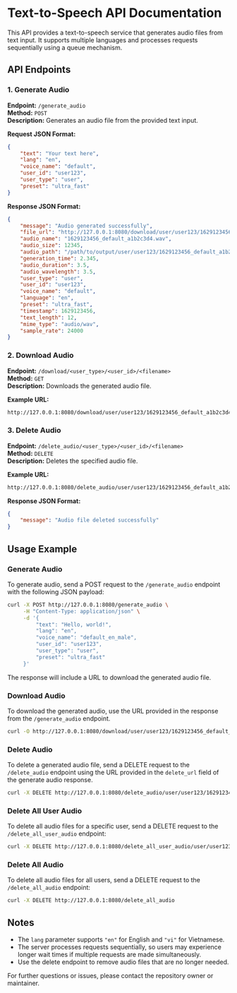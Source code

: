 # Text-to-Speech API Documentation

This API provides a text-to-speech service that generates audio files from text input. It supports multiple languages and processes requests sequentially using a queue mechanism.

## API Endpoints

### 1. Generate Audio

**Endpoint:** `/generate_audio`  
**Method:** `POST`  
**Description:** Generates an audio file from the provided text input.

**Request JSON Format:**

```json
{
    "text": "Your text here",
    "lang": "en",
    "voice_name": "default",
    "user_id": "user123",
    "user_type": "user",
    "preset": "ultra_fast"
}
```

**Response JSON Format:**

```json
{
    "message": "Audio generated successfully",
    "file_url": "http://127.0.0.1:8080/download/user/user123/1629123456_default_a1b2c3d4.wav",
    "audio_name": "1629123456_default_a1b2c3d4.wav",
    "audio_size": 12345,
    "audio_path": "/path/to/output/user/user123/1629123456_default_a1b2c3d4.wav",
    "generation_time": 2.345,
    "audio_duration": 3.5,
    "audio_wavelength": 3.5,
    "user_type": "user",
    "user_id": "user123",
    "voice_name": "default",
    "language": "en",
    "preset": "ultra_fast",
    "timestamp": 1629123456,
    "text_length": 12,
    "mime_type": "audio/wav",
    "sample_rate": 24000
}
```

### 2. Download Audio

**Endpoint:** `/download/<user_type>/<user_id>/<filename>`  
**Method:** `GET`  
**Description:** Downloads the generated audio file.

**Example URL:**

```bash
http://127.0.0.1:8080/download/user/user123/1629123456_default_a1b2c3d4.wav
```

### 3. Delete Audio

**Endpoint:** `/delete_audio/<user_type>/<user_id>/<filename>`  
**Method:** `DELETE`  
**Description:** Deletes the specified audio file.

**Example URL:**

```bash
http://127.0.0.1:8080/delete_audio/user/user123/1629123456_default_a1b2c3d4.wav
```

**Response JSON Format:**

```json
{
    "message": "Audio file deleted successfully"
}
```

## Usage Example

### Generate Audio

To generate audio, send a POST request to the `/generate_audio` endpoint with the following JSON payload:

```bash
curl -X POST http://127.0.0.1:8080/generate_audio \
     -H "Content-Type: application/json" \
     -d '{
         "text": "Hello, world!",
         "lang": "en",
         "voice_name": "default_en_male",
         "user_id": "user123",
         "user_type": "user",
         "preset": "ultra_fast"
     }'
```

The response will include a URL to download the generated audio file.

### Download Audio

To download the generated audio, use the URL provided in the response from the `/generate_audio` endpoint.

```bash
curl -O http://127.0.0.1:8080/download/user/user123/1629123456_default_a1b2c3d4.wav

```

### Delete Audio

To delete a generated audio file, send a DELETE request to the `/delete_audio` endpoint using the URL provided in the `delete_url` field of the generate audio response.

```bash
curl -X DELETE http://127.0.0.1:8080/delete_audio/user/user123/1629123456_default_a1b2c3d4.wav
```

### Delete All User Audio

To delete all audio files for a specific user, send a DELETE request to the `/delete_all_user_audio` endpoint:

```bash
curl -X DELETE http://127.0.0.1:8080/delete_all_user_audio/user/user123
```

### Delete All Audio

To delete all audio files for all users, send a DELETE request to the `/delete_all_audio` endpoint:

```bash
curl -X DELETE http://127.0.0.1:8080/delete_all_audio
```

## Notes

- The `lang` parameter supports `"en"` for English and `"vi"` for Vietnamese.
- The server processes requests sequentially, so users may experience longer wait times if multiple requests are made simultaneously.
- Use the delete endpoint to remove audio files that are no longer needed.

For further questions or issues, please contact the repository owner or maintainer.
